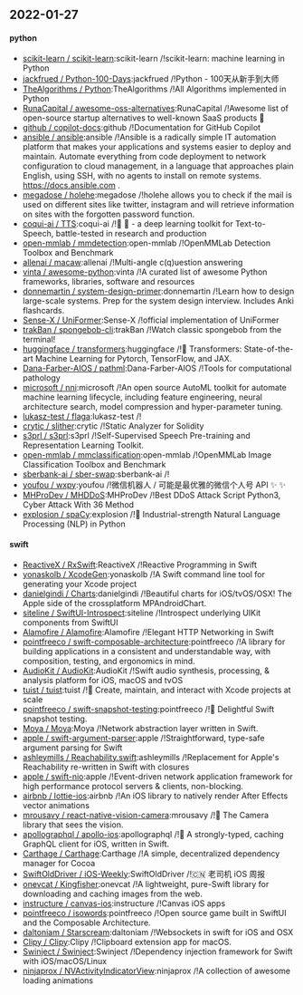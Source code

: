 ## 2022-01-27

#### python
* [scikit-learn / scikit-learn](https://github.com/scikit-learn/scikit-learn):scikit-learn /!scikit-learn: machine learning in Python
* [jackfrued / Python-100-Days](https://github.com/jackfrued/Python-100-Days):jackfrued /!Python - 100天从新手到大师
* [TheAlgorithms / Python](https://github.com/TheAlgorithms/Python):TheAlgorithms /!All Algorithms implemented in Python
* [RunaCapital / awesome-oss-alternatives](https://github.com/RunaCapital/awesome-oss-alternatives):RunaCapital /!Awesome list of open-source startup alternatives to well-known SaaS products 🚀
* [github / copilot-docs](https://github.com/github/copilot-docs):github /!Documentation for GitHub Copilot
* [ansible / ansible](https://github.com/ansible/ansible):ansible /!Ansible is a radically simple IT automation platform that makes your applications and systems easier to deploy and maintain. Automate everything from code deployment to network configuration to cloud management, in a language that approaches plain English, using SSH, with no agents to install on remote systems. https://docs.ansible.com .
* [megadose / holehe](https://github.com/megadose/holehe):megadose /!holehe allows you to check if the mail is used on different sites like twitter, instagram and will retrieve information on sites with the forgotten password function.
* [coqui-ai / TTS](https://github.com/coqui-ai/TTS):coqui-ai /!🐸 💬 - a deep learning toolkit for Text-to-Speech, battle-tested in research and production
* [open-mmlab / mmdetection](https://github.com/open-mmlab/mmdetection):open-mmlab /!OpenMMLab Detection Toolbox and Benchmark
* [allenai / macaw](https://github.com/allenai/macaw):allenai /!Multi-angle c(q)uestion answering
* [vinta / awesome-python](https://github.com/vinta/awesome-python):vinta /!A curated list of awesome Python frameworks, libraries, software and resources
* [donnemartin / system-design-primer](https://github.com/donnemartin/system-design-primer):donnemartin /!Learn how to design large-scale systems. Prep for the system design interview. Includes Anki flashcards.
* [Sense-X / UniFormer](https://github.com/Sense-X/UniFormer):Sense-X /!official implementation of UniFormer
* [trakBan / spongebob-cli](https://github.com/trakBan/spongebob-cli):trakBan /!Watch classic spongebob from the terminal!
* [huggingface / transformers](https://github.com/huggingface/transformers):huggingface /!🤗 Transformers: State-of-the-art Machine Learning for Pytorch, TensorFlow, and JAX.
* [Dana-Farber-AIOS / pathml](https://github.com/Dana-Farber-AIOS/pathml):Dana-Farber-AIOS /!Tools for computational pathology
* [microsoft / nni](https://github.com/microsoft/nni):microsoft /!An open source AutoML toolkit for automate machine learning lifecycle, including feature engineering, neural architecture search, model compression and hyper-parameter tuning.
* [lukasz-test / flaga](https://github.com/lukasz-test/flaga):lukasz-test /!
* [crytic / slither](https://github.com/crytic/slither):crytic /!Static Analyzer for Solidity
* [s3prl / s3prl](https://github.com/s3prl/s3prl):s3prl /!Self-Supervised Speech Pre-training and Representation Learning Toolkit.
* [open-mmlab / mmclassification](https://github.com/open-mmlab/mmclassification):open-mmlab /!OpenMMLab Image Classification Toolbox and Benchmark
* [sberbank-ai / sber-swap](https://github.com/sberbank-ai/sber-swap):sberbank-ai /!
* [youfou / wxpy](https://github.com/youfou/wxpy):youfou /!微信机器人 / 可能是最优雅的微信个人号 API ✨ ✨
* [MHProDev / MHDDoS](https://github.com/MHProDev/MHDDoS):MHProDev /!Best DDoS Attack Script Python3, Cyber Attack With 36 Method
* [explosion / spaCy](https://github.com/explosion/spaCy):explosion /!💫 Industrial-strength Natural Language Processing (NLP) in Python

#### swift
* [ReactiveX / RxSwift](https://github.com/ReactiveX/RxSwift):ReactiveX /!Reactive Programming in Swift
* [yonaskolb / XcodeGen](https://github.com/yonaskolb/XcodeGen):yonaskolb /!A Swift command line tool for generating your Xcode project
* [danielgindi / Charts](https://github.com/danielgindi/Charts):danielgindi /!Beautiful charts for iOS/tvOS/OSX! The Apple side of the crossplatform MPAndroidChart.
* [siteline / SwiftUI-Introspect](https://github.com/siteline/SwiftUI-Introspect):siteline /!Introspect underlying UIKit components from SwiftUI
* [Alamofire / Alamofire](https://github.com/Alamofire/Alamofire):Alamofire /!Elegant HTTP Networking in Swift
* [pointfreeco / swift-composable-architecture](https://github.com/pointfreeco/swift-composable-architecture):pointfreeco /!A library for building applications in a consistent and understandable way, with composition, testing, and ergonomics in mind.
* [AudioKit / AudioKit](https://github.com/AudioKit/AudioKit):AudioKit /!Swift audio synthesis, processing, & analysis platform for iOS, macOS and tvOS
* [tuist / tuist](https://github.com/tuist/tuist):tuist /!🚀 Create, maintain, and interact with Xcode projects at scale
* [pointfreeco / swift-snapshot-testing](https://github.com/pointfreeco/swift-snapshot-testing):pointfreeco /!📸 Delightful Swift snapshot testing.
* [Moya / Moya](https://github.com/Moya/Moya):Moya /!Network abstraction layer written in Swift.
* [apple / swift-argument-parser](https://github.com/apple/swift-argument-parser):apple /!Straightforward, type-safe argument parsing for Swift
* [ashleymills / Reachability.swift](https://github.com/ashleymills/Reachability.swift):ashleymills /!Replacement for Apple's Reachability re-written in Swift with closures
* [apple / swift-nio](https://github.com/apple/swift-nio):apple /!Event-driven network application framework for high performance protocol servers & clients, non-blocking.
* [airbnb / lottie-ios](https://github.com/airbnb/lottie-ios):airbnb /!An iOS library to natively render After Effects vector animations
* [mrousavy / react-native-vision-camera](https://github.com/mrousavy/react-native-vision-camera):mrousavy /!📸 The Camera library that sees the vision.
* [apollographql / apollo-ios](https://github.com/apollographql/apollo-ios):apollographql /!📱 A strongly-typed, caching GraphQL client for iOS, written in Swift.
* [Carthage / Carthage](https://github.com/Carthage/Carthage):Carthage /!A simple, decentralized dependency manager for Cocoa
* [SwiftOldDriver / iOS-Weekly](https://github.com/SwiftOldDriver/iOS-Weekly):SwiftOldDriver /!🇨🇳 老司机 iOS 周报
* [onevcat / Kingfisher](https://github.com/onevcat/Kingfisher):onevcat /!A lightweight, pure-Swift library for downloading and caching images from the web.
* [instructure / canvas-ios](https://github.com/instructure/canvas-ios):instructure /!Canvas iOS apps
* [pointfreeco / isowords](https://github.com/pointfreeco/isowords):pointfreeco /!Open source game built in SwiftUI and the Composable Architecture.
* [daltoniam / Starscream](https://github.com/daltoniam/Starscream):daltoniam /!Websockets in swift for iOS and OSX
* [Clipy / Clipy](https://github.com/Clipy/Clipy):Clipy /!Clipboard extension app for macOS.
* [Swinject / Swinject](https://github.com/Swinject/Swinject):Swinject /!Dependency injection framework for Swift with iOS/macOS/Linux
* [ninjaprox / NVActivityIndicatorView](https://github.com/ninjaprox/NVActivityIndicatorView):ninjaprox /!A collection of awesome loading animations

